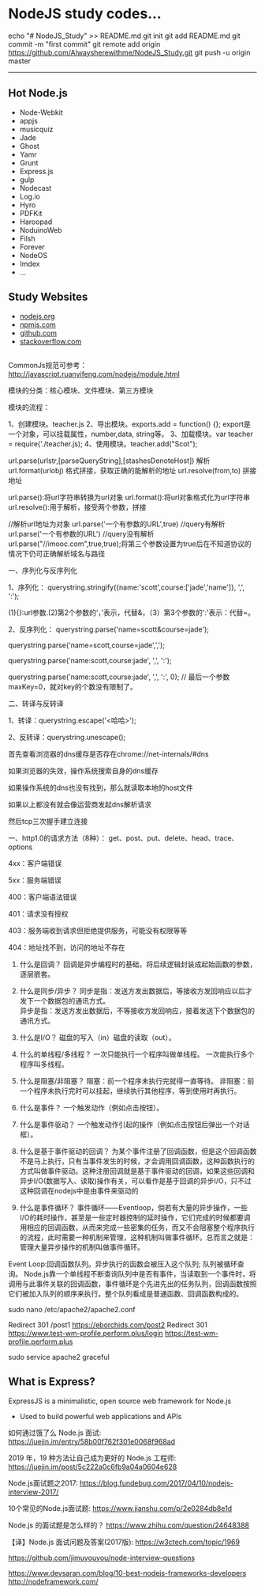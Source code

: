# NodeJS study codes...

echo "# NodeJS_Study" >> README.md
git init
git add README.md
git commit -m "first commit"
git remote add origin https://github.com/Alwaysherewithme/NodeJS_Study.git
git push -u origin master

----
## Hot Node.js

- Node-Webkit
- appjs
- musicquiz
- Jade
- Ghost
- Yamr
- Grunt
- Express.js
- gulp
- Nodecast
- Log.io
- Hyro
- PDFKit
- Haroopad
- NoduinoWeb
- Filsh
- Forever
- NodeOS
- Imdex
- ...


## Study Websites

- [nodejs.org]()
- [npmjs.com]()
- [github.com]()
- [stackoverflow.com]()

## 
CommonJs规范可参考：http://javascript.ruanyifeng.com/nodejs/module.html


模块的分类：核心模块、文件模块、第三方模块


模块的流程：

1、创建模块。teacher.js
2、导出模块。exports.add = function() {}; export是一个对象，可以挂载属性，number,data, string等。
3、加载模块。var teacher = require('./teacher.js);
4、使用模块。teacher.add("Scot");


url.parse(urlstr,[parseQueryString],[stashesDenoteHost])  解析
url.format(urlobj) 格式拼接，获取正确的能解析的地址
url.resolve(from,to) 拼接地址

url.parse():将url字符串转换为url对象 
url.format():将url对象格式化为url字符串 
url.resolve():用于解析，接受两个参数，拼接

//解析url地址为对象
url.parse('一个有参数的URL',true)     //query有解析
url.parse('一个有参数的URL')     //query没有解析
url.parse("//imooc.com",true,true);将第三个参数设置为true后在不知道协议的情况下仍可正确解析域名与路径



一、序列化与反序列化

1、序列化：
querystring.stringify({name:'scott',course:['jade','name']}, ',', ':');

(1){}:url参数.(2)第2个参数的‘，’表示，代替&，（3）第3个参数的':'表示：代替=。

2、反序列化：
querystring.parse('name=scott&course=jade');

querystring.parse('name=scott,course=jade',',');

querystring.parse('name:scott,course:jade', ',', ':');

querystring.parse('name:scott,course:jade', ',', ':', 0);   // 最后一个参数maxKey=0，就对key的个数没有限制了。

二、转译与反转译

1、转译：querystring.escape('<哈哈>');

2、反转译：querystring.unescape();


首先查看浏览器的dns缓存是否存在chrome://net-internals/#dns

如果浏览器的失效，操作系统搜索自身的dns缓存

如果操作系统的dns也没有找到，那么就读取本地的host文件

如果以上都没有就会像运营商发起dns解析请求

然后tcp三次握手建立连接






一、http1.0的请求方法（8种）：
get、post、put、delete、head、trace、options

4xx：客户端错误

5xx：服务端错误

400：客户端语法错误

401：请求没有授权

403：服务端收到请求但拒绝提供服务，可能没有权限等等

404：地址找不到，访问的地址不存在


1. 什么是回调？
回调是异步编程时的基础，将后续逻辑封装成起始函数的参数，逐层嵌套。

2. 什么是同步/异步？
同步是指：发送方发出数据后，等接收方发回响应以后才发下一个数据包的通讯方式。  
异步是指：发送方发出数据后，不等接收方发回响应，接着发送下个数据包的通讯方式。

3. 什么是I/O？
磁盘的写入（in）磁盘的读取（out）。

4. 什么的单线程/多线程？
一次只能执行一个程序叫做单线程。
一次能执行多个程序叫多线程。

5. 什么是阻塞/非阻塞？
阻塞：前一个程序未执行完就得一直等待。
非阻塞：前一个程序未执行完时可以挂起，继续执行其他程序，等到使用时再执行。

6. 什么是事件？
一个触发动作（例如点击按钮）。

7. 什么是事件驱动？
一个触发动作引起的操作（例如点击按钮后弹出一个对话框）。

8. 什么是基于事件驱动的回调？
为某个事件注册了回调函数，但是这个回调函数不是马上执行，只有当事件发生的时候，才会调用回调函数，这种函数执行的方式叫做事件驱动。这种注册回调就是基于事件驱动的回调，如果这些回调和异步I/O(数据写入、读取)操作有关，可以看作是基于回调的异步I/O，只不过这种回调在nodejs中是由事件来驱动的

9. 什么是事件循环？
事件循环——Eventloop，倘若有大量的异步操作，一些I/O的耗时操作，甚至是一些定时器控制的延时操作，它们完成的时候都要调用相应的回调函数，从而来完成一些密集的任务，而又不会阻塞整个程序执行的流程，此时需要一种机制来管理，这种机制叫做事件循环。总而言之就是：管理大量异步操作的机制叫做事件循环。

Event Loop:回调函数队列。异步执行的函数会被压入这个队列; 队列被循环查询。
Node.js靠一个单线程不断查询队列中是否有事件，当读取到一个事件时，将调用与此事件关联的回调函数，事件循环是个先进先出的任务队列，回调函数按照它们被加入队列的顺序来执行。整个队列看成是普通函数、回调函数构成的。

sudo nano /etc/apache2/apache2.conf

Redirect 301 /post1 https://eborchids.com/post2
Redirect 301 https://www.test-wm-profile.perform.plus/login https://test-wm-profile.perform.plus

sudo service apache2 graceful


## What is Express?

ExpressJS is a minimalistic, open source web framework for Node.js
- Used to build powerful web applications and APIs



如何通过饿了么 Node.js 面试:
https://juejin.im/entry/58b00f762f301e0068f968ad

2019 年，19 种方法让自己成为更好的 Node.js 工程师:
https://juejin.im/post/5c222a0c6fb9a04a0604e628

Node.js面试题之2017:
https://blog.fundebug.com/2017/04/10/nodejs-interview-2017/

10个常见的Node.js面试题:
https://www.jianshu.com/p/2e0284db8e1d

Node.js 的面试题是怎么样的？
https://www.zhihu.com/question/24648388

【译】Node.js 面试问题及答案(2017版):
https://w3ctech.com/topic/1969

https://github.com/jimuyouyou/node-interview-questions


https://www.devsaran.com/blog/10-best-nodejs-frameworks-developers
http://nodeframework.com/
